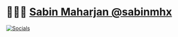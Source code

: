 # 👨🏻‍💻 [Sabin Maharjan @sabinmhx](sabin-maharjan.com.np)
[![Socials](https://skillicons.dev/icons?i=linkedin,twitter)](https://skillicons.dev)
